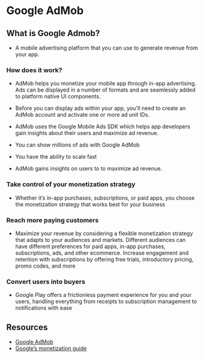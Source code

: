 # Google AdMob

## What is Google Admob?

- A mobile advertising platform that you can use to generate revenue from your app.

### How does it work?

- AdMob helps you monetize your mobile app through in-app advertising. Ads can be displayed in a number of formats and are seamlessly added to platform native UI components.
- Before you can display ads within your app, you'll need to create an AdMob account and activate one or more ad unit IDs.
- AdMob uses the Google Mobile Ads SDK which helps app developers gain insights about their users and maximize ad revenue.


- You can show millions of ads with Google AdMob

- You have the ability to scale fast

- AdMob gains insights on users to to maximize ad revenue.

### Take control of your monetization strategy

- Whether it’s in-app purchases, subscriptions, or paid apps, you choose the monetization strategy that works best for your business


### Reach more paying customers
- Maximize your revenue by considering a flexible monetization strategy that adapts to your audiences and markets. Different audiences can have different preferences for paid apps, in-app purchases, subscriptions, ads, and other ecommerce.
Increase engagement and retention with subscriptions by offering free trials, introductory pricing, promo codes, and more


### Convert users into buyers
- Google Play offers a frictionless payment experience for you and your users, handling everything from receipts to subscription management to notifications with ease

## Resources

- [Google AdMob](https://developers.google.com/admob)
- [Google’s monetization guide](https://play.google.com/console/about/guides/monetize/)
